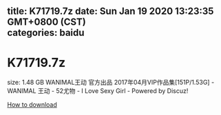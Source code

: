
title: K71719.7z
date: Sun Jan 19 2020 13:23:35 GMT+0800 (CST)    
categories: baidu
---

# K71719.7z
size: 1.48 GB
 WANIMAL王动 官方出品 2017年04月VIP作品集[151P/1.53G] - WANIMAL 王动 - 52尤物 - I Love Sexy Girl - Powered by Discuz!
 

[How to download](https://bpcam.bemobtrk.com/go/2ceec3aa-1ca2-46d6-b9ff-aaa5c184517c?jno=51)